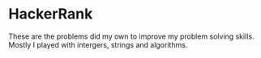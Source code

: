 # HackerRank

These are the problems did my own to improve my problem solving skills. 
Mostly I played with intergers, strings and algorithms.
